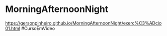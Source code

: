 # MorningAfternoonNight
https://gersonpinheiro.github.io/MorningAfternoonNight/exerc%C3%ADcio01.html
#CursoEmVídeo
